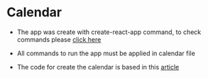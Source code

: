 # Calendar

* The app was create with create-react-app command, to check commands please [click here](/calendar/README.md)

* All commands to run the app must be applied in calendar file

* The code for create the calendar is based in this [article](https://blog.flowandform.agency/create-a-custom-calendar-in-react-3df1bfd0b728)
